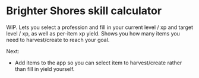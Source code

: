 # Brighter Shores skill calculator

WIP. Lets you select a profession and fill in your current level / xp and target level / xp, as well as per-item xp yield. Shows you how many items you need to harvest/create to reach your goal.

Next:
- Add items to the app so you can select item to harvest/create rather than fill in yield yourself.